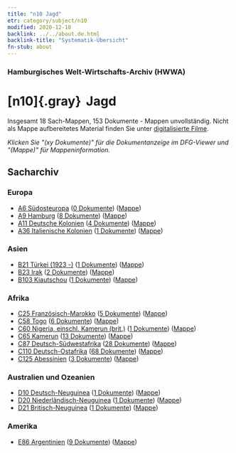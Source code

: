 ```yaml
---
title: "n10 Jagd"
etr: category/subject/n10
modified: 2020-12-18
backlink: ../../about.de.html
backlink-title: "Systematik-Übersicht"
fn-stub: about
---
```


### Hamburgisches Welt-Wirtschafts-Archiv (HWWA)
# [n10]{.gray}&#8201; Jagd&#160; 




Insgesamt 18 Sach-Mappen, 153 Dokumente - Mappen unvollständig.
Nicht als Mappe aufbereitetes Material finden Sie unter [digitalisierte Filme](/film/h1_sh).

_Klicken Sie "(xy Dokumente)" für die Dokumentanzeige im DFG-Viewer und "(Mappe)" für Mappeninformation._

## Sacharchiv




### Europa

- [A6 Südosteuropa](../../../geo/about.de.html#A6) (<a href="https://dfg-viewer.de/show/?tx_dlf[id]=https://pm20.zbw.eu/mets/sh/1409xx/140900/1450xx/145075/public.mets.de.xml" target="_blank">0 Dokumente</a>) ([Mappe](http://purl.org/pressemappe20/folder/sh/140900,145075))
- [A9 Hamburg](../../../geo/about.de.html#A9) (<a href="https://dfg-viewer.de/show/?tx_dlf[id]=https://pm20.zbw.eu/mets/sh/1409xx/140905/1450xx/145075/public.mets.de.xml" target="_blank">8 Dokumente</a>) ([Mappe](http://purl.org/pressemappe20/folder/sh/140905,145075))
- [A11 Deutsche Kolonien](../../../geo/about.de.html#A11) (<a href="https://dfg-viewer.de/show/?tx_dlf[id]=https://pm20.zbw.eu/mets/sh/1409xx/140960/1450xx/145075/public.mets.de.xml" target="_blank">4 Dokumente</a>) ([Mappe](http://purl.org/pressemappe20/folder/sh/140960,145075))
- [A36 Italienische Kolonien](../../../geo/about.de.html#A36) (<a href="https://dfg-viewer.de/show/?tx_dlf[id]=https://pm20.zbw.eu/mets/sh/1410xx/141012/1450xx/145075/public.mets.de.xml" target="_blank">1 Dokumente</a>) ([Mappe](http://purl.org/pressemappe20/folder/sh/141012,145075))

### Asien

- [B21 Türkei (1923 -)](../../../geo/about.de.html#B21) (<a href="https://dfg-viewer.de/show/?tx_dlf[id]=https://pm20.zbw.eu/mets/sh/1411xx/141111/1450xx/145075/public.mets.de.xml" target="_blank">1 Dokumente</a>) ([Mappe](http://purl.org/pressemappe20/folder/sh/141111,145075))
- [B23 Irak](../../../geo/about.de.html#B23) (<a href="https://dfg-viewer.de/show/?tx_dlf[id]=https://pm20.zbw.eu/mets/sh/1411xx/141113/1450xx/145075/public.mets.de.xml" target="_blank">2 Dokumente</a>) ([Mappe](http://purl.org/pressemappe20/folder/sh/141113,145075))
- [B103 Kiautschou](../../../geo/about.de.html#B103) (<a href="https://dfg-viewer.de/show/?tx_dlf[id]=https://pm20.zbw.eu/mets/sh/1261xx/126163/1450xx/145075/public.mets.de.xml" target="_blank">1 Dokumente</a>) ([Mappe](http://purl.org/pressemappe20/folder/sh/126163,145075))

### Afrika

- [C25 Französisch-Marokko](../../../geo/about.de.html#C25) (<a href="https://dfg-viewer.de/show/?tx_dlf[id]=https://pm20.zbw.eu/mets/sh/1413xx/141358/1450xx/145075/public.mets.de.xml" target="_blank">5 Dokumente</a>) ([Mappe](http://purl.org/pressemappe20/folder/sh/141358,145075))
- [C58 Togo](../../../geo/about.de.html#C58) (<a href="https://dfg-viewer.de/show/?tx_dlf[id]=https://pm20.zbw.eu/mets/sh/1414xx/141408/1450xx/145075/public.mets.de.xml" target="_blank">6 Dokumente</a>) ([Mappe](http://purl.org/pressemappe20/folder/sh/141408,145075))
- [C60 Nigeria, einschl. Kamerun (brit.)](../../../geo/about.de.html#C60) (<a href="https://dfg-viewer.de/show/?tx_dlf[id]=https://pm20.zbw.eu/mets/sh/1414xx/141409/1450xx/145075/public.mets.de.xml" target="_blank">1 Dokumente</a>) ([Mappe](http://purl.org/pressemappe20/folder/sh/141409,145075))
- [C65 Kamerun](../../../geo/about.de.html#C65) (<a href="https://dfg-viewer.de/show/?tx_dlf[id]=https://pm20.zbw.eu/mets/sh/1414xx/141410/1450xx/145075/public.mets.de.xml" target="_blank">13 Dokumente</a>) ([Mappe](http://purl.org/pressemappe20/folder/sh/141410,145075))
- [C87 Deutsch-Südwestafrika](../../../geo/about.de.html#C87) (<a href="https://dfg-viewer.de/show/?tx_dlf[id]=https://pm20.zbw.eu/mets/sh/1414xx/141450/1450xx/145075/public.mets.de.xml" target="_blank">28 Dokumente</a>) ([Mappe](http://purl.org/pressemappe20/folder/sh/141450,145075))
- [C110 Deutsch-Ostafrika](../../../geo/about.de.html#C110) (<a href="https://dfg-viewer.de/show/?tx_dlf[id]=https://pm20.zbw.eu/mets/sh/1414xx/141471/1450xx/145075/public.mets.de.xml" target="_blank">68 Dokumente</a>) ([Mappe](http://purl.org/pressemappe20/folder/sh/141471,145075))
- [C125 Abessinien](../../../geo/about.de.html#C125) (<a href="https://dfg-viewer.de/show/?tx_dlf[id]=https://pm20.zbw.eu/mets/sh/1414xx/141482/1450xx/145075/public.mets.de.xml" target="_blank">3 Dokumente</a>) ([Mappe](http://purl.org/pressemappe20/folder/sh/141482,145075))

### Australien und Ozeanien

- [D10 Deutsch-Neuguinea](../../../geo/about.de.html#D10) (<a href="https://dfg-viewer.de/show/?tx_dlf[id]=https://pm20.zbw.eu/mets/sh/1416xx/141601/1450xx/145075/public.mets.de.xml" target="_blank">1 Dokumente</a>) ([Mappe](http://purl.org/pressemappe20/folder/sh/141601,145075))
- [D20 Niederländisch-Neuguinea](../../../geo/about.de.html#D20) (<a href="https://dfg-viewer.de/show/?tx_dlf[id]=https://pm20.zbw.eu/mets/sh/1416xx/141619/1450xx/145075/public.mets.de.xml" target="_blank">1 Dokumente</a>) ([Mappe](http://purl.org/pressemappe20/folder/sh/141619,145075))
- [D21 Britisch-Neuguinea](../../../geo/about.de.html#D21) (<a href="https://dfg-viewer.de/show/?tx_dlf[id]=https://pm20.zbw.eu/mets/sh/1416xx/141620/1450xx/145075/public.mets.de.xml" target="_blank">1 Dokumente</a>) ([Mappe](http://purl.org/pressemappe20/folder/sh/141620,145075))

### Amerika

- [E86 Argentinien](../../../geo/about.de.html#E86) (<a href="https://dfg-viewer.de/show/?tx_dlf[id]=https://pm20.zbw.eu/mets/sh/1416xx/141692/1450xx/145075/public.mets.de.xml" target="_blank">9 Dokumente</a>) ([Mappe](http://purl.org/pressemappe20/folder/sh/141692,145075))


